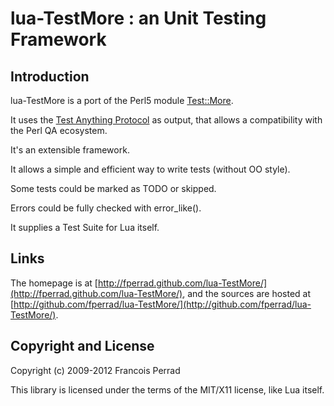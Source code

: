 
lua-TestMore : an Unit Testing Framework
========================================

Introduction
------------

lua-TestMore is a port of the Perl5 module [Test::More](http://search.cpan.org/~mschwern/Test-Simple/).

It uses the [Test Anything Protocol](http://en.wikipedia.org/wiki/Test_Anything_Protocol) as output,
that allows a compatibility with the Perl QA ecosystem.

It's an extensible framework.

It allows a simple and efficient way to write tests (without OO style).

Some tests could be marked as TODO or skipped.

Errors could be fully checked with error_like().

It supplies a Test Suite for Lua itself.

Links
-----

The homepage is at [http://fperrad.github.com/lua-TestMore/](http://fperrad.github.com/lua-TestMore/),
and the sources are hosted at [http://github.com/fperrad/lua-TestMore/](http://github.com/fperrad/lua-TestMore/).

Copyright and License
---------------------

Copyright (c) 2009-2012 Francois Perrad

This library is licensed under the terms of the MIT/X11 license, like Lua itself.

